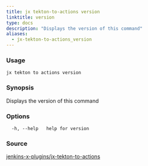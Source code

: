 ```yaml
---
title: jx tekton-to-actions version
linktitle: version
type: docs
description: "Displays the version of this command"
aliases:
  - jx-tekton-to-actions_version
---
```


### Usage

```
jx tekton to actions version
```

### Synopsis

Displays the version of this command

### Options

```
  -h, --help   help for version
```



### Source

[jenkins-x-plugins/jx-tekton-to-actions](https://github.com/jenkins-x-plugins/jx-tekton-to-actions)

